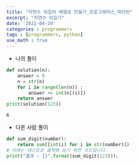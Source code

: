 ```yaml
---
title: "자연수 뒤집어 배열로 만들기_프로그래머스_파이썬"
excerpt: "자연수 뒤집기"
date: '2021-04-29'
categories : programmers
tags : [programmers, python]
use_math : true
---
```




* 나의 풀이


```python
def solution(n):
    answer = 0
    n = str(n)
    for i in range(len(n)) :
        answer += int(n[(i)])
    return answer
print(solution(123))
```

    6


* 다른 사람 풀이


```python
def sum_digit(number):
    return sum([int(i) for i in str(number)])
# 아래는 테스트로 출력해 보기 위한 코드입니다.
print("결과 : {}".format(sum_digit(123)));

```

